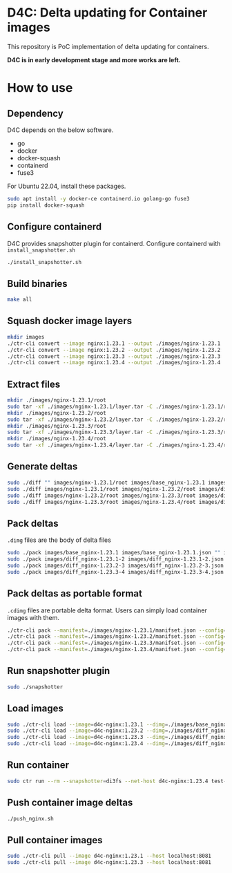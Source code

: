 # D4C: Delta updating for Container images
This repository is PoC implementation of delta updating for containers.

**D4C is in early development stage and more works are left.**

# How to use
## Dependency
D4C depends on the below software.

- go
- docker
- docker-squash
- containerd
- fuse3

For Ubuntu 22.04, install these packages.
```sh
sudo apt install -y docker-ce containerd.io golang-go fuse3
pip install docker-squash
```

## Configure containerd
D4C provides snapshotter plugin for containerd.
Configure containerd with `install_snapshotter.sh`
```sh
./install_snapshotter.sh
```

## Build binaries
```sh
make all
```

## Squash docker image layers
```sh
mkdir images
./ctr-cli convert --image nginx:1.23.1 --output ./images/nginx-1.23.1
./ctr-cli convert --image nginx:1.23.2 --output ./images/nginx-1.23.2
./ctr-cli convert --image nginx:1.23.3 --output ./images/nginx-1.23.3
./ctr-cli convert --image nginx:1.23.4 --output ./images/nginx-1.23.4
```

## Extract files
```sh
mkdir ./images/nginx-1.23.1/root
sudo tar -xf ./images/nginx-1.23.1/layer.tar -C ./images/nginx-1.23.1/root
mkdir ./images/nginx-1.23.2/root
sudo tar -xf ./images/nginx-1.23.2/layer.tar -C ./images/nginx-1.23.2/root
mkdir ./images/nginx-1.23.3/root
sudo tar -xf ./images/nginx-1.23.3/layer.tar -C ./images/nginx-1.23.3/root
mkdir ./images/nginx-1.23.4/root
sudo tar -xf ./images/nginx-1.23.4/layer.tar -C ./images/nginx-1.23.4/root
```

## Generate deltas
```sh
sudo ./diff "" images/nginx-1.23.1/root images/base_nginx-1.23.1 images/base_nginx-1.23.1.json binary-diff
sudo ./diff images/nginx-1.23.1/root images/nginx-1.23.2/root images/diff_nginx-1.23.1-2 images/diff_nginx-1.23.1-2.json binary-diff
sudo ./diff images/nginx-1.23.2/root images/nginx-1.23.3/root images/diff_nginx-1.23.2-3 images/diff_nginx-1.23.2-3.json binary-diff
sudo ./diff images/nginx-1.23.3/root images/nginx-1.23.4/root images/diff_nginx-1.23.3-4 images/diff_nginx-1.23.3-4.json binary-diff
```

## Pack deltas
`.dimg` files are the body of delta files
```sh
sudo ./pack images/base_nginx-1.23.1 images/base_nginx-1.23.1.json "" images/base_nginx-1.23.1.dimg
sudo ./pack images/diff_nginx-1.23.1-2 images/diff_nginx-1.23.1-2.json images/base_nginx-1.23.1.dimg images/diff_nginx-1.23.1-2.dimg
sudo ./pack images/diff_nginx-1.23.2-3 images/diff_nginx-1.23.2-3.json images/diff_nginx-1.23.1-2.dimg images/diff_nginx-1.23.2-3.dimg
sudo ./pack images/diff_nginx-1.23.3-4 images/diff_nginx-1.23.3-4.json images/diff_nginx-1.23.2-3.dimg images/diff_nginx-1.23.3-4.dimg
```

## Pack deltas as portable format
`.cdimg` files are portable delta format.
Users can simply load container images with them.
```sh
./ctr-cli pack --manifest=./images/nginx-1.23.1/manifset.json --config=./images/nginx-1.23.1/config.json --dimg=./images/base_nginx-1.23.1.dimg --out=./images/base_nginx-1.23.1.cdimg
./ctr-cli pack --manifest=./images/nginx-1.23.2/manifset.json --config=./images/nginx-1.23.2/config.json --dimg=./images/diff_nginx-1.23.1-2.dimg --out=./images/diff_nginx-1.23.1-2.cdimg
./ctr-cli pack --manifest=./images/nginx-1.23.3/manifset.json --config=./images/nginx-1.23.3/config.json --dimg=./images/diff_nginx-1.23.2-3.dimg --out=./images/diff_nginx-1.23.2-3.cdimg
./ctr-cli pack --manifest=./images/nginx-1.23.4/manifset.json --config=./images/nginx-1.23.4/config.json --dimg=./images/diff_nginx-1.23.3-4.dimg --out=./images/diff_nginx-1.23.3-4.cdimg
```

## Run snapshotter plugin
```sh
sudo ./snapshotter
```

## Load images
```sh
sudo ./ctr-cli load --image=d4c-nginx:1.23.1 --dimg=./images/base_nginx-1.23.1.cdimg
sudo ./ctr-cli load --image=d4c-nginx:1.23.2 --dimg=./images/diff_nginx-1.23.1-2.cdimg
sudo ./ctr-cli load --image=d4c-nginx:1.23.3 --dimg=./images/diff_nginx-1.23.2-3.cdimg
sudo ./ctr-cli load --image=d4c-nginx:1.23.4 --dimg=./images/diff_nginx-1.23.3-4.cdimg
```

## Run container
```sh
sudo ctr run --rm --snapshotter=di3fs --net-host d4c-nginx:1.23.4 test-nginx-1.23.4
```


## Push container image deltas
```sh
./push_nginx.sh
```

## Pull container images
```sh
sudo ./ctr-cli pull --image d4c-nginx:1.23.1 --host localhost:8081
sudo ./ctr-cli pull --image d4c-nginx:1.23.3 --host localhost:8081
```
